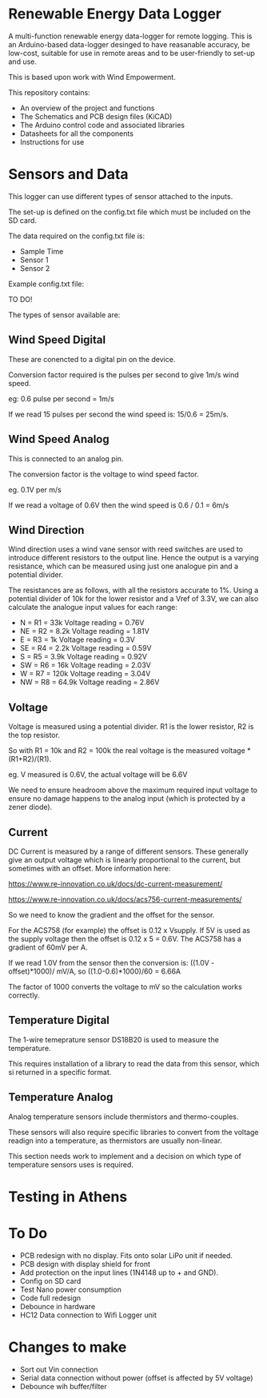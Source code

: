 # Renewable Energy Data Logger
A multi-function renewable energy data-logger for remote logging.
This is an Arduino-based data-logger desinged to have reasanable accuracy, be low-cost, suitable for use in remote areas and to be user-friendly to set-up and use.

This is based upon work with Wind Empowerment.

This repository contains:
* An overview of the project and functions
* The Schematics and PCB design files (KiCAD)
* The Arduino control code and associated libraries
* Datasheets for all the components
* Instructions for use


# Sensors and Data
This logger can use different types of sensor attached to the inputs.

The set-up is defined on the config.txt file which must be included on the SD card.

The data required on the config.txt file is:

* Sample Time
* Sensor 1
* Sensor 2

Example config.txt file:

TO DO!

The types of sensor available are:

## Wind Speed Digital

These are conencted to a digital pin on the device.

Conversion factor required is the pulses per second to give 1m/s wind speed. 

eg: 0.6 pulse per second = 1m/s

If we read 15 pulses per second the wind speed is: 15/0.6 = 25m/s.

## Wind Speed Analog

This is connected to an analog pin.

The conversion factor is the voltage to wind speed factor.

eg. 0.1V per m/s

If we read a voltage of 0.6V then the wind speed is 0.6 / 0.1 = 6m/s

## Wind Direction

Wind direction uses a wind vane sensor with reed switches are used to introduce different resistors to the output line. Hence the output is a varying resistance, which can be measured using just one analogue pin and a potential divider.

The resistances are as follows, with all the resistors accurate to 1%. Using a potential divider of 10k for the lower resistor and a Vref of 3.3V, we can also calculate the analogue input values for each range:

* N = R1 = 33k Voltage reading = 0.76V
* NE = R2 = 8.2k Voltage reading = 1.81V
* E = R3 = 1k Voltage reading = 0.3V
* SE = R4 = 2.2k Voltage reading = 0.59V
* S = R5 = 3.9k Voltage reading = 0.92V
* SW = R6 = 16k Voltage reading = 2.03V
* W = R7 = 120k Voltage reading = 3.04V
* NW = R8 = 64.9k Voltage reading = 2.86V

## Voltage

Voltage is measured using a potential divider. R1 is the lower resistor, R2 is the top resistor.

So with R1 = 10k and R2 = 100k the real voltage is the measured voltage * (R1+R2)/(R1).

eg. V measured is 0.6V, the actual voltage will be 6.6V

We need to ensure headroom above the maximum required input voltage to ensure no damage happens to the analog input (which is protected by a zener diode). 

## Current

DC Current is measured by a range of different sensors. These generally give an output voltage which is linearly proportional to the current, but sometimes with an offset. More information here: 

https://www.re-innovation.co.uk/docs/dc-current-measurement/ 

https://www.re-innovation.co.uk/docs/acs756-current-measurements/

So we need to know the gradient and the offset for the sensor.

For the ACS758 (for example) the offset is 0.12 x Vsupply. If 5V is used as the supply voltage then the offset is 0.12 x 5 = 0.6V.
The ACS758 has a gradient of 60mV per A.

If we read 1.0V from the sensor then the conversion is: ((1.0V - offset)*1000)/ mV/A, so ((1.0-0.6)*1000)/60 = 6.66A 

The factor of 1000 converts the voltage to mV so the calculation works correctly.

## Temperature Digital

The 1-wire temeprature sensor DS18B20 is used to measure the temperature.

This requires installation of a library to read the data from this sensor, which si returned in a specific format.

## Temperature Analog

Analog temperature sensors include thermistors and thermo-couples.

These sensors will also require specific libraries to convert from the voltage readign into a temperature, as thermistors are usually non-linear.

This section needs work to implement and a decision on which type of temperature sensors uses is required. 

# Testing in Athens


# To Do

* PCB redesign with no display. Fits onto solar LiPo unit if needed.
* PCB design with display shield for front
* Add protection on the input lines (1N4148 up to + and GND).
* Config on SD card
* Test Nano power consumption
* Code full redesign
* Debounce in hardware
* HC12 Data connection to Wifi Logger unit

# Changes to make

* Sort out Vin connection
* Serial data connection without power (offset is affected by 5V voltage)
* Debounce wih buffer/filter


